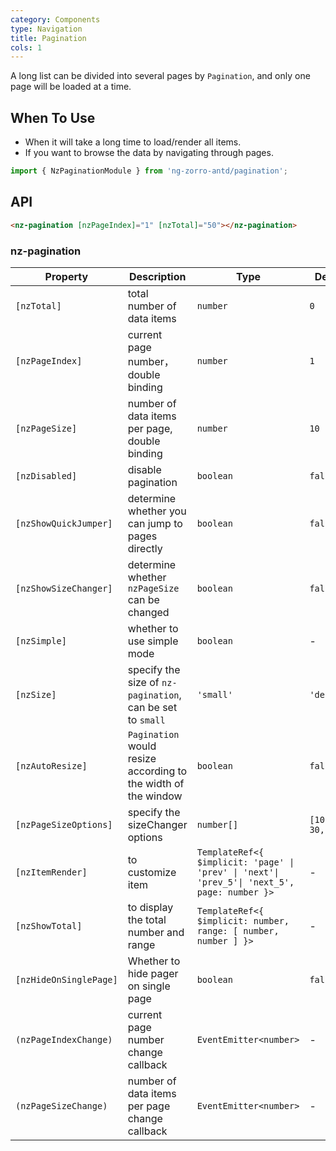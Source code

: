 ```yaml
---
category: Components
type: Navigation
title: Pagination
cols: 1
---
```


A long list can be divided into several pages by `Pagination`, and only one page will be loaded at a time.

## When To Use

- When it will take a long time to load/render all items.
- If you want to browse the data by navigating through pages.

```ts
import { NzPaginationModule } from 'ng-zorro-antd/pagination';
```

## API

```html
<nz-pagination [nzPageIndex]="1" [nzTotal]="50"></nz-pagination>
```

### nz-pagination

| Property | Description | Type | Default |
| -------- | ----------- | ---- | ------- |
| `[nzTotal]` | total number of data items | `number` | `0` |
| `[nzPageIndex]` | current page number，double binding | `number` | `1` |
| `[nzPageSize]` | number of data items per page, double binding | `number` | `10`|
| `[nzDisabled]` | disable pagination | `boolean` | `false`|
| `[nzShowQuickJumper]` | determine whether you can jump to pages directly | `boolean` | `false` |
| `[nzShowSizeChanger]` | determine whether `nzPageSize` can be changed | `boolean` | `false` |
| `[nzSimple]` | whether to use simple mode | `boolean` | - |
| `[nzSize]` | specify the size of `nz-pagination`, can be set to `small` | `'small'` | `'default'` |
| `[nzAutoResize]` | `Pagination` would resize according to the width of the window | `boolean` | `false` |
| `[nzPageSizeOptions]` | specify the sizeChanger options | `number[]` | `[10, 20, 30, 40]` |
| `[nzItemRender]` | to customize item | `TemplateRef<{ $implicit: 'page' \| 'prev' \| 'next'\| 'prev_5'\| 'next_5', page: number }>` | - |
| `[nzShowTotal]` | to display the total number and range | `TemplateRef<{ $implicit: number, range: [ number, number ] }>` | - |
| `[nzHideOnSinglePage]` | Whether to hide pager on single page | `boolean` | `false` |
| `(nzPageIndexChange)` | current page number change callback | `EventEmitter<number>` | - |
| `(nzPageSizeChange)` | number of data items per page change callback | `EventEmitter<number>` | - |
